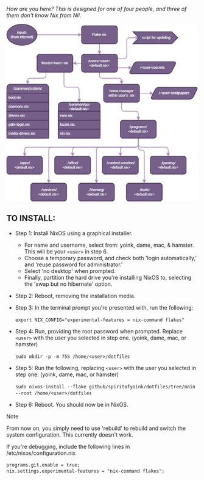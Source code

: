 *How are you here? This is designed for one of four people, and three of them don't know Nix from Nil.*


![Image](nixos-map.png)

## TO INSTALL:

* Step 1: Install NixOS using a graphical installer.
  * For name and username, select from: yoink, dame, mac, & hamster. This will be your ``` <user> ``` in step 6.
  * Choose a temporary password, and check both 'login automatically,' and 'reuse password for administrator.'
  * Select 'no desktop' when prompted.
  * Finally, partition the hard drive you're installing NixOS to, selecting the 'swap but no hibernate' option.


* Step 2: Reboot, removing the installation media.


* Step 3: In the terminal prompt you're presented with, run the following:
 
    ``` export NIX_CONFIG="experimental-features = nix-command flakes" ```

* Step 4: Run, providing the root password when prompted. Replace ```<user>``` with the user you selected in step one. (yoink, dame, mac, or hamster)

    ``` sudo mkdir -p -m 755 /home/<user>/dotfiles ```

* Step 5: Run the following, replacing ```<user>``` with the user you selected in step one. (yoink, dame, mac, or hamster)

    ``` sudo nixos-install --flake github/spiritofyoink/dotfiles/tree/main --root /home/<user>/dotfiles ```


* Step 6: Reboot. You should now be in NixOS.


> [!NOTE]
> From now on, you simply need to use 'rebuild' to rebuild and switch the system configuration. This currently doesn't work.


If you're debugging, include the following lines in /etc/nixos/configuration.nix

    programs.git.enable = true;
    nix.settings.experimental-features = "nix-command flakes";
